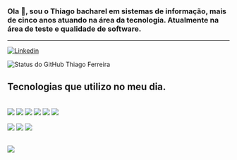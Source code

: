 ### Ola 👋, sou o Thiago bacharel em sistemas de informação, mais de cinco anos atuando na área da tecnologia. Atualmente na área de teste e qualidade de software.
<hr>

[![Linkedin](https://img.shields.io/badge/LinkedIn-0077B5?style=for-the-badge&logo=linkedin&logoColor=white)](https://www.linkedin.com/in/thiago-milton-ferreira-752447110/)

![Status do GitHub Thiago Ferreira](https://github-readme-stats.vercel.app/api?username=ThiagoMiltonFerreira&show_icons=true&theme=blue-green)

## Tecnologias que utilizo no meu dia.

<div style="display: inline_block"><br/>
    <img align="center" src="https://img.shields.io/badge/Java-ED8B00?style=for-the-badge&logo=openjdk&logoColor=white"/>
    <img align="center" src="https://img.shields.io/badge/PHP-777BB4?style=for-the-badge&logo=php&logoColor=white"/>
    <img align="center" src="https://img.shields.io/badge/-selenium-%43B02A?style=for-the-badge&logo=selenium&logoColor=white"/>
    <img align="center" src="https://img.shields.io/badge/bitbucket-%230047B3.svg?style=for-the-badge&logo=bitbucket&logoColor=white"/>
    <img align="center" src="https://img.shields.io/badge/github-%23121011.svg?style=for-the-badge&logo=github&logoColor=white"/>
    <img align="center" src="https://img.shields.io/badge/jira-%230A0FFF.svg?style=for-the-badge&logo=jira&logoColor=white"/><br/><br/>
    <img align="center" src="https://img.shields.io/badge/Postman-FF6C37?style=for-the-badge&logo=postman&logoColor=white"/>
    <img align="center" src="https://img.shields.io/badge/jira-%230A0FFF.svg?style=for-the-badge&logo=jira&logoColor=white"/>
    <img align="center" src="https://img.shields.io/badge/Cucumber-43B02A?style=for-the-badge&logo=cucumber&logoColor=white"/>

</div><br/><br/>
    <img align="center" src="https://github-readme-stats.vercel.app/api/top-langs/?username=ThiagoMiltonFerreira&theme=blue-green"/>
